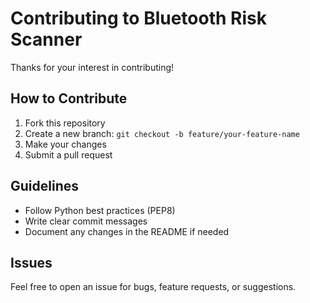 # Contributing to Bluetooth Risk Scanner

Thanks for your interest in contributing!

## How to Contribute
1. Fork this repository
2. Create a new branch: `git checkout -b feature/your-feature-name`
3. Make your changes
4. Submit a pull request

## Guidelines
- Follow Python best practices (PEP8)
- Write clear commit messages
- Document any changes in the README if needed

## Issues
Feel free to open an issue for bugs, feature requests, or suggestions.
